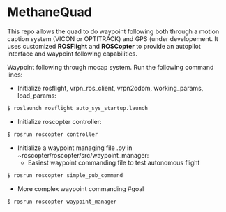# MethaneQuad


This repo allows the quad to do waypoint following both through a motion caption system (VICON or OPTITRACK) and GPS (under developement. It uses customized **ROSFlight** and **ROSCopter** to provide an autopilot interface and waypoint following capabilities.

Waypoint following through mocap system. Run the following command lines:
- Initialize rosflight, vrpn_ros_client, vrpn2odom, working_params, load_params: 
```bash
$ roslaunch rosflight auto_sys_startup.launch
```
- Initialize roscopter controller: 
```bash
$ rosrun roscopter controller
```
- Initialize a waypoint managing file .py in ~roscopter/roscopter/src/waypoint_manager:
  + Easiest waypoint commanding file to test autonomous flight
```bash
$ rosrun roscopter simple_pub_command
```
  + More complex waypoint commanding #goal
```bash
$ rosrun roscopter waypoint_manager
```

